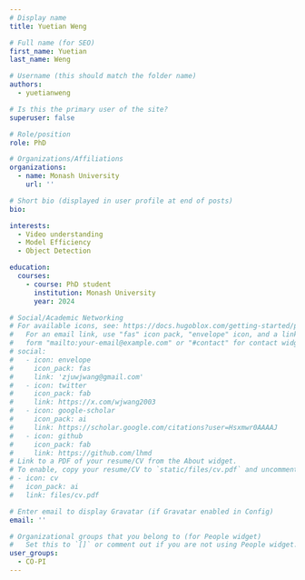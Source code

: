 ```yaml
---
# Display name
title: Yuetian Weng

# Full name (for SEO)
first_name: Yuetian
last_name: Weng

# Username (this should match the folder name)
authors:
  - yuetianweng

# Is this the primary user of the site?
superuser: false

# Role/position
role: PhD

# Organizations/Affiliations
organizations:
  - name: Monash University
    url: ''

# Short bio (displayed in user profile at end of posts)
bio: 

interests:
  - Video understanding
  - Model Efficiency
  - Object Detection

education:
  courses:
    - course: PhD student
      institution: Monash University
      year: 2024

# Social/Academic Networking
# For available icons, see: https://docs.hugoblox.com/getting-started/page-builder/#icons
#   For an email link, use "fas" icon pack, "envelope" icon, and a link in the
#   form "mailto:your-email@example.com" or "#contact" for contact widget.
# social:
#   - icon: envelope
#     icon_pack: fas
#     link: 'zjuwjwang@gmail.com'
#   - icon: twitter
#     icon_pack: fab
#     link: https://x.com/wjwang2003
#   - icon: google-scholar
#     icon_pack: ai
#     link: https://scholar.google.com/citations?user=Hsxmwr0AAAAJ
#   - icon: github
#     icon_pack: fab
#     link: https://github.com/lhmd
# Link to a PDF of your resume/CV from the About widget.
# To enable, copy your resume/CV to `static/files/cv.pdf` and uncomment the lines below.
# - icon: cv
#   icon_pack: ai
#   link: files/cv.pdf

# Enter email to display Gravatar (if Gravatar enabled in Config)
email: ''

# Organizational groups that you belong to (for People widget)
#   Set this to `[]` or comment out if you are not using People widget.
user_groups:
  - CO-PI
---
```

